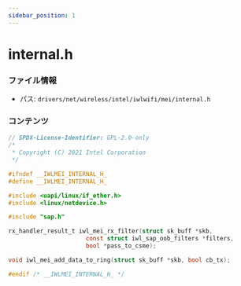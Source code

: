 ```yaml
---
sidebar_position: 1
---
```

# internal.h

### ファイル情報

- パス: `drivers/net/wireless/intel/iwlwifi/mei/internal.h`

### コンテンツ

```h
// SPDX-License-Identifier: GPL-2.0-only
/*
 * Copyright (C) 2021 Intel Corporation
 */

#ifndef __IWLMEI_INTERNAL_H_
#define __IWLMEI_INTERNAL_H_

#include <uapi/linux/if_ether.h>
#include <linux/netdevice.h>

#include "sap.h"

rx_handler_result_t iwl_mei_rx_filter(struct sk_buff *skb,
				      const struct iwl_sap_oob_filters *filters,
				      bool *pass_to_csme);

void iwl_mei_add_data_to_ring(struct sk_buff *skb, bool cb_tx);

#endif /* __IWLMEI_INTERNAL_H_ */

```
